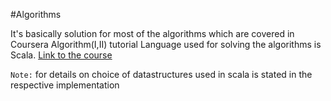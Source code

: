 #Algorithms

It's basically solution for most of the algorithms which are covered in Coursera Algorithm(I,II) tutorial
Language used for solving the algorithms is Scala.
[Link to the course](https://www.coursera.org/learn/algorithms-part1)

`Note:` for details on choice of datastructures used in scala is stated in the respective implementation 

